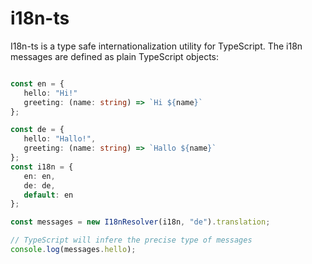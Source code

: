 i18n-ts
=======

I18n-ts is a type safe internationalization utility for TypeScript. The i18n messages are defined as plain TypeScript objects:

 ```typescript

const en = {
    hello: "Hi!"
    greeting: (name: string) => `Hi ${name}`
};

const de = {
    hello: "Hallo!",
    greeting: (name: string) => `Hallo ${name}`
};
const i18n = {
    en: en,
    de: de,
    default: en
};

const messages = new I18nResolver(i18n, "de").translation;

// TypeScript will infere the precise type of messages
console.log(messages.hello);
 ```